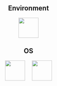 <h2 align="center">Environment</h2>
<p align="center">
<a href="https://github.com/momozahara/dev"><img src="https://i.imgur.com/43zJNYg.png" width="64" /></a>
</p>

<h2 align="center">OS</h2>
<p align="center">
<a href="https://www.microsoft.com/"><img src="https://i.imgur.com/43zJNYg.png" width="64" /></a>
&emsp;
<a href="https://pop.system76.com/"><img src="https://i.imgur.com/Wrgkeks.png" width="64" /></a>
</p>

<!--
**momozahara/momozahara** is a ✨ _special_ ✨ repository because its `README.md` (this file) appears on your GitHub profile.

Here are some ideas to get you started:

- 🔭 I’m currently working on ...
- 🌱 I’m currently learning ...
- 👯 I’m looking to collaborate on ...
- 🤔 I’m looking for help with ...
- 💬 Ask me about ...
- 📫 How to reach me: ...
- 😄 Pronouns: ...
- ⚡ Fun fact: ...
-->
